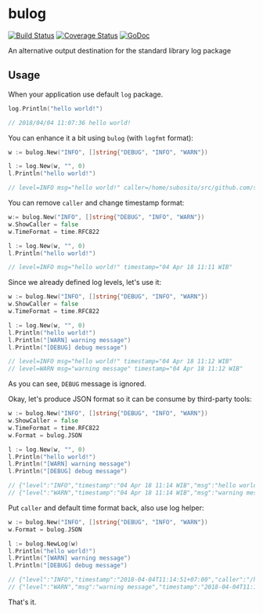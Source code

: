 # bulog

[![Build Status](https://travis-ci.org/bukalapak/bulog.svg?branch=master)](https://travis-ci.org/bukalapak/bulog)
[![Coverage Status](https://img.shields.io/codecov/c/github/bukalapak/bulog.svg)](https://codecov.io/gh/bukalapak/bulog)
[![GoDoc](https://godoc.org/github.com/bukalapak/bulog?status.svg)](https://godoc.org/github.com/bukalapak/bulog)

An alternative output destination for the standard library log package

## Usage

When your application use default `log` package.

```go
log.Println("hello world!")

// 2018/04/04 11:07:36 hello world!
```

You can enhance it a bit using `bulog` (with `logfmt` format):

```go
w := bulog.New("INFO", []string{"DEBUG", "INFO", "WARN"})

l := log.New(w, "", 0)
l.Println("hello world!")

// level=INFO msg="hello world!" caller=/home/subosito/src/github.com/subosito/playground/main.go:13 timestamp=2018-04-04T11:08:51+07:00
```

You can remove `caller` and change timestamp format:

```go
w:= bulog.New("INFO", []string{"DEBUG", "INFO", "WARN"})
w.ShowCaller = false
w.TimeFormat = time.RFC822

l := log.New(w, "", 0)
l.Println("hello world!")

// level=INFO msg="hello world!" timestamp="04 Apr 18 11:11 WIB"
```

Since we already defined log levels, let's use it:

```go
w := bulog.New("INFO", []string{"DEBUG", "INFO", "WARN"})
w.ShowCaller = false
w.TimeFormat = time.RFC822

l := log.New(w, "", 0)
l.Println("hello world!")
l.Println("[WARN] warning message")
l.Println("[DEBUG] debug message")

// level=INFO msg="hello world!" timestamp="04 Apr 18 11:12 WIB"
// level=WARN msg="warning message" timestamp="04 Apr 18 11:12 WIB"
```

As you can see, `DEBUG` message is ignored.

Okay, let's produce JSON format so it can be consume by third-party tools:

```go
w := bulog.New("INFO", []string{"DEBUG", "INFO", "WARN"})
w.ShowCaller = false
w.TimeFormat = time.RFC822
w.Format = bulog.JSON

l := log.New(w, "", 0)
l.Println("hello world!")
l.Println("[WARN] warning message")
l.Println("[DEBUG] debug message")

// {"level":"INFO","timestamp":"04 Apr 18 11:14 WIB","msg":"hello world!"}
// {"level":"WARN","timestamp":"04 Apr 18 11:14 WIB","msg":"warning message"}
```

Put `caller` and default time format back, also use log helper:

```go
w := bulog.New("INFO", []string{"DEBUG", "INFO", "WARN"})
w.Format = bulog.JSON

l := bulog.NewLog(w)
l.Println("hello world!")
l.Println("[WARN] warning message")
l.Println("[DEBUG] debug message")

// {"level":"INFO","timestamp":"2018-04-04T11:14:51+07:00","caller":"/home/subosito/src/github.com/subosito/playground/main.go:14","msg":"hello world!"}
// {"level":"WARN","msg":"warning message","timestamp":"2018-04-04T11:14:51+07:00","caller":"/home/subosito/src/github.com/subosito/playground/main.go:15"}
```

That's it.
